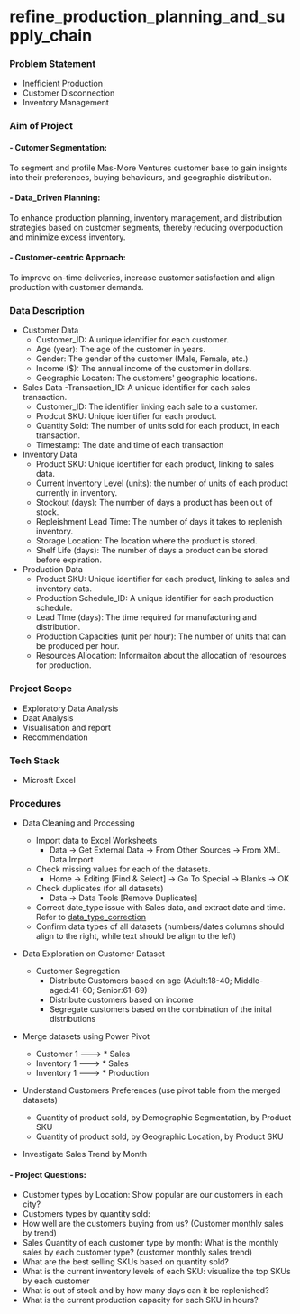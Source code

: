 # refine_production_planning_and_supply_chain

### Problem Statement

- Inefficient Production
- Customer Disconnection
- Inventory Management

### Aim of Project

#### - Cutomer Segmentation:
To segment and profile Mas-More Ventures customer base to gain insights into their preferences, buying behaviours, and geographic distribution.
#### - Data_Driven Planning:
To enhance production planning, inventory management, and distribution strategies based on customer segments, thereby reducing overpoduction and minimize excess inventory.
#### - Customer-centric Approach:
To improve on-time deliveries, increase customer satisfaction and align production with customer demands.

### Data Description

- Customer Data
    - Customer_ID: A unique identifier for each customer.
    - Age (year): The age of the customer in years.
    - Gender: The gender of the customer (Male, Female, etc.)
    - Income ($): The annual income of the customer in dollars.
    - Geographic Locaton: The customers' geographic locations. 
- Sales Data
    -Transaction_ID: A unique identifier for each sales transaction.
    - Customer_ID: The identifier linking each sale to a customer.
    - Prodcut SKU: Unique identifier for each product.
    - Quantity Sold: The number of units sold for each product, in each transaction.
    - Timestamp: The date and time of each transaction
- Inventory Data
    - Product SKU: Unique identifier for each product, linking to sales data.
    - Current Inventory Level (units): the number of units of each product currently in inventory.
    - Stockout (days): The number of days a product has been out of stock.
    - Repleishment Lead Time: The number of days it takes to replenish inventory.
    - Storage Location: The location where the product is stored.
    - Shelf Life (days): The number of days a product can be stored before expiration.
- Production Data
    - Product SKU: Unique identifier for each product, linking to sales and inventory data.
    - Production Schedule_ID: A unique identifier for each production schedule.
    - Lead TIme (days): The time required for manufacturing and distribution.
    - Production Capacities (unit per hour): The number of units that can be produced per hour.
    - Resources Allocation: Informaiton about the allocation of resources for production.

### Project Scope

- Exploratory Data Analysis
- Daat Analysis
- Visualisation and report
- Recommendation 

### Tech Stack

- Microsft Excel

### Procedures

- Data Cleaning and Processing
    - Import data to Excel Worksheets 
        - Data -> Get External Data -> From Other Sources -> From XML Data Import
    - Check missing values for each of the datasets.
        - Home -> Editing [Find & Select] -> Go To Special -> Blanks -> OK
    - Check duplicates (for all datasets)
        - Data -> Data Tools [Remove Duplicates]
    - Correct date_type issue with Sales data, and extract date and time. Refer to [data_type_correction](/working_dir/date_type_correction.ipynb)
    - Confirm data types of all datasets (numbers/dates columns should align to the right, while text should be align to the left)

- Data Exploration on Customer Dataset
    - Customer Segregation
        - Distribute Customers based on age (Adult:18-40; Middle-aged:41-60; Senior:61-69)
        - Distribute customers based on income
        - Segregate customers based on the combination of the inital distributions 

- Merge datasets using Power Pivot
    - Customer 1 ---> * Sales
    - Inventory 1 ---> * Sales
    - Inventory 1 ---> * Production

- Understand Customers Preferences (use pivot table from the merged datasets)
    - Quantity of product sold, by Demographic Segmentation, by Product SKU
    - Quantity of product sold, by Geographic Location, by Product SKU
- Investigate Sales Trend by Month

#### - Project Questions:

- Customer types by Location: Show popular are our customers in each city? 
- Customers types by quantity sold: 
- How well are the customers buying from us? (Customer monthly sales by trend)
- Sales Quantity of each customer type by month: What is the monthly sales by each customer type? (customer monthly sales trend)
- What are the best selling SKUs based on quantity sold?
- What is the current inventory levels of each SKU: visualize the top SKUs by each customer
- What is out of stock and by how many days can it be replenished?
- What is the current production capacity for each SKU in hours?